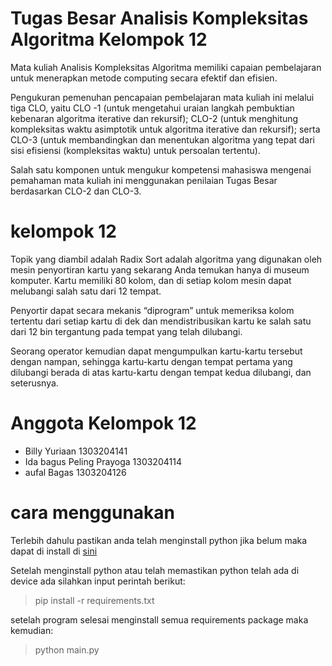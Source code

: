 # Tugas Besar Analisis Kompleksitas Algoritma Kelompok 12
Mata kuliah Analisis Kompleksitas Algoritma memiliki capaian pembelajaran untuk menerapkan metode
computing secara efektif dan efisien. 

Pengukuran pemenuhan pencapaian pembelajaran mata kuliah ini melalui
tiga CLO, yaitu CLO -1 (untuk mengetahui uraian langkah pembuktian kebenaran algoritma iterative dan
rekursif); CLO-2 (untuk menghitung kompleksitas waktu asimptotik untuk algoritma iterative dan rekursif); serta
CLO-3 (untuk membandingkan dan menentukan algoritma yang tepat dari sisi efisiensi (kompleksitas waktu)
untuk persoalan tertentu). 

Salah satu komponen untuk mengukur kompetensi mahasiswa mengenai
pemahaman mata kuliah ini menggunakan penilaian Tugas Besar berdasarkan CLO-2 dan CLO-3.
# kelompok 12
Topik yang diambil adalah Radix Sort adalah algoritma yang digunakan oleh mesin penyortiran kartu yang sekarang Anda temukan hanya di museum komputer. Kartu memiliki 80 kolom, dan di setiap kolom mesin dapat melubangi salah satu dari 12 tempat. 

Penyortir dapat secara mekanis “diprogram” untuk memeriksa kolom tertentu dari setiap kartu di dek dan mendistribusikan kartu ke salah satu dari 12 bin tergantung pada tempat yang telah dilubangi. 

Seorang operator kemudian dapat mengumpulkan kartu-kartu tersebut dengan nampan, sehingga kartu-kartu dengan tempat pertama yang dilubangi berada di atas kartu-kartu dengan tempat kedua dilubangi, dan seterusnya.
# Anggota Kelompok 12
* Billy Yuriaan 1303204141
* Ida bagus Peling Prayoga 1303204114
* aufal Bagas 1303204126
# cara menggunakan
Terlebih dahulu pastikan anda telah menginstall python jika belum maka dapat di install di [sini](https://www.python.org/downloads/)

Setelah menginstall python atau telah memastikan python telah ada di device ada silahkan input perintah berikut:

>  pip install -r requirements.txt


setelah program selesai menginstall semua requirements package maka kemudian:
>  python main.py
